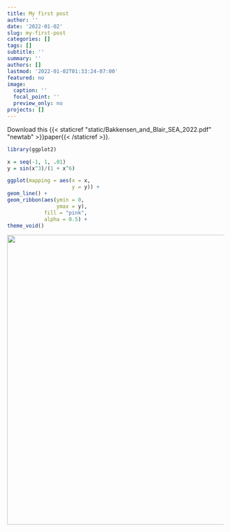 ```yaml
---
title: My first post
author: ''
date: '2022-01-02'
slug: my-first-post
categories: []
tags: []
subtitle: ''
summary: ''
authors: []
lastmod: '2022-01-02T01:33:24-07:00'
featured: no
image:
  caption: ''
  focal_point: ''
  preview_only: no
projects: []
---
```


Download this {{< staticref "static/Bakkensen_and_Blair_SEA_2022.pdf" "newtab" >}}paper{{< /staticref >}}.


```r
library(ggplot2)

x = seq(-1, 1, .01)
y = sin(x^3)/(1 + x^6)

ggplot(mapping = aes(x = x, 
                     y = y)) +
geom_line() +
geom_ribbon(aes(ymin = 0, 
                ymax = y), 
            fill = "pink", 
            alpha = 0.5) +
theme_void() 
```

<img src="{{< blogdown/postref >}}index_files/figure-html/unnamed-chunk-1-1.png" width="672" />

